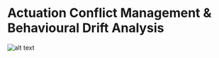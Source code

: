 # Actuation Conflict Management & Behavioural Drift Analysis

![alt text](https://github.com/enactproject/ENACTBusinessModel/blob/master/BusinessModels/Images/Actuation%20Conflict%20Management%20%26%20Behavioural%20Drift%20Analysis.png)

